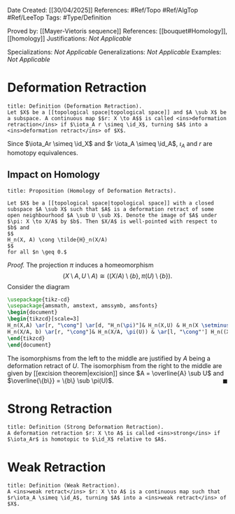 <div class="topSpace"></div>

Date Created: [[30/04/2025]]
References: #Ref/Topo #Ref/AlgTop #Ref/LeeTop
Tags: #Type/Definition

Proved by: [[Mayer-Vietoris sequence]]
References: [[bouquet#Homology]], [[homology]]
Justifications: <i>Not Applicable</i>

Specializations: <i>Not Applicable</i>
Generalizations: <i>Not Applicable</i>
Examples: <i>Not Applicable</i>

# Deformation Retraction

``` ad-Definition
title: Definition (Deformation Retraction).
Let $X$ be a [[topological space|topological space]] and $A \sub X$ be a subspace. A continuous map $$r: X \to A$$ is called <ins>deformation retraction</ins> if $\iota_A r \simeq \id_X$, turning $A$ into a <ins>deformation retract</ins> of $X$.

```
Since $\iota_Ar \simeq \id_X$ and $r \iota_A \simeq \id_A$, $\iota_A$ and $r$ are homotopy equivalences.

## Impact on Homology

``` ad-Proposition
title: Proposition (Homology of Deformation Retracts).

Let $X$ be a [[topological space|topological space]] with a closed subspace $A \sub X$ such that $A$ is a deformation retract of some open neighbourhood $A \sub U \sub X$. Denote the image of $A$ under $\pi: X \to X/A$ by $b$. Then $X/A$ is well-pointed with respect to $b$ and
$$
H_n(X, A) \cong \tilde{H}_n(X/A)
$$
for all $n \geq 0.$
```
*Proof.*
The projection $\pi$ induces a homeomorphism
$$
(X \setminus A, U \setminus A) \cong ((X / A) \setminus \{b\}, \pi(U) \setminus \{b\}). 
$$
Consider the diagram
```tikz
\usepackage{tikz-cd}
\usepackage{amsmath, amstext, amssymb, amsfonts}
\begin{document}
\begin{tikzcd}[scale=3]
H_n(X,A) \ar[r, "\cong"] \ar[d, "H_n(\pi)"]& H_n(X,U) & H_n(X \setminus A, U \setminus A) \ar[l, "\cong"'] \ar[d, "\cong"', "H_n(\pi)"]\\
H_n(X/A, b) \ar[r, "\cong"]& H_n(X/A, \pi(U)) & \ar[l, "\cong"'] H_n((X/A)\setminus \{b\}, \pi(U) \setminus \{b\})
\end{tikzcd}
\end{document}
```

The isomorphisms from the left to the middle are justified by $A$ being a deformation retract of $U$. The isomorphism from the right to the middle are given by [[excision theorem|excision]] since $A = \overline{A} \sub U$ and $\overline{\{b\}} = \{b\} \sub \pi(U)$.
<span style="float:right;">$\blacksquare$</span>

# Strong Retraction

``` ad-Definition
title: Definition (Strong Deformation Retraction).
A deformation retraction $r: X \to A$ is called <ins>strong</ins> if $\iota_Ar$ is homotopic to $\id_X$ relative to $A$.

```

# Weak Retraction

``` ad-Definition
title: Definition (Weak Retraction).
A <ins>weak retract</ins> $r: X \to A$ is a continuous map such that $r\iota_A \simeq \id_A$, turning $A$ into a <ins>weak retract</ins> of $X$.

```

